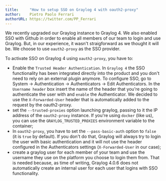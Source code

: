 ```yaml
---
title:     "How to setup SSO on Graylog 4 with oauth2-proxy"
author:    Pietro Paolo Ferrari
authorURL: https://twitter.com/PP_Ferrari
---
```


We recently upgraded our Graylog instance to Graylog 4. We also enabled SSO with Github in order to enable all members of our team to login and use Graylog. But, in our experience, it wasn't straigforward as we thought it will be.
We choose to use `oauth2-proxy` as the SSO provider.

To activate SSO on Graylog 4 using `oauth2-proxy`, you have to:

- Enable the `Trusted Header Authentication`. In `Graylog 4` the SSO functionality has been integrated directly into the product and you don't need to rely on an external plugin anymore. To configure SSO, go to System -> Authentication -> Authenticators -> Edit Authenticators. In the `Username header` box insert the name of the header that you're going to authenticate the user with and `enable` the Authenticator. We decided to use the `X-Forwarded-User` header that is automatically added to the request by the oauth2-proxy.
- set the `--trusted-proxies` option launching graylog, passing to it the IP address of the `oauth2-proxy` instance. If you're using `docker` (like us), you can use the `GRAYLOG_TRUSTED_PROXIES` environment variable to the container;
- In `oauth2-proxy`, you have to set the `--pass-basic-auth` option to `false` (it is `true` by default). If you don't do that, Graylog will always try to login the user with basic authentication and it will not use the header configured in the Authenticators settings (`X-Forwarded-User` in our case);
- create a graylog user for each member of your team and use the username they use on the platform you choose to login them from. That is needed because, as time of writing, Graylog 4.0.6 does not automatically create an internal user for each user that logins with SSO functionality.

<!--truncate-->
